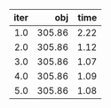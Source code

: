 |  iter |      obj |   time |
| -----:| --------:| ------:|
| $1.0$ | $305.86$ | $2.22$ |
| $2.0$ | $305.86$ | $1.12$ |
| $3.0$ | $305.86$ | $1.07$ |
| $4.0$ | $305.86$ | $1.09$ |
| $5.0$ | $305.86$ | $1.08$ |

